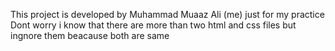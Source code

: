 
This project is developed by Muhammad Muaaz Ali (me) just for my practice 
Dont worry i know that there are more than two html and css files but ingnore them beacause both are same 
